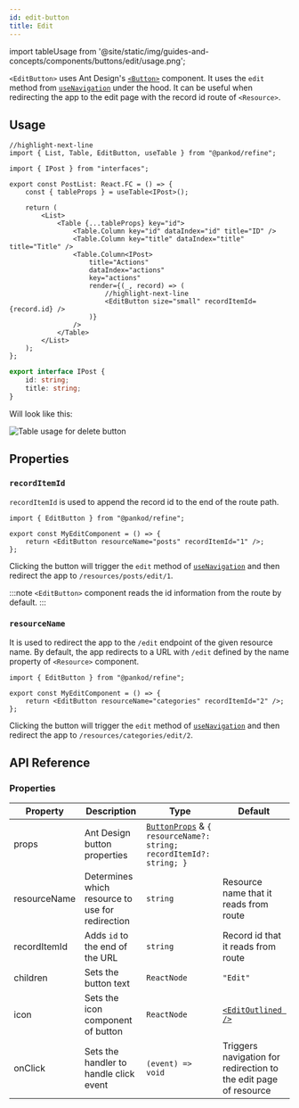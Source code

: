 ```yaml
---
id: edit-button
title: Edit
---
```


import tableUsage from '@site/static/img/guides-and-concepts/components/buttons/edit/usage.png';

`<EditButton>` uses Ant Design's [`<Button>`](https://ant.design/components/button/) component. It uses the `edit` method from [`useNavigation`](#) under the hood. It can be useful when redirecting the app to the edit page with the record id route of `<Resource>`.

## Usage

```tsx
//highlight-next-line
import { List, Table, EditButton, useTable } from "@pankod/refine";

import { IPost } from "interfaces";

export const PostList: React.FC = () => {
    const { tableProps } = useTable<IPost>();

    return (
        <List>
            <Table {...tableProps} key="id">
                <Table.Column key="id" dataIndex="id" title="ID" />
                <Table.Column key="title" dataIndex="title" title="Title" />
                <Table.Column<IPost>
                    title="Actions"
                    dataIndex="actions"
                    key="actions"
                    render={(_, record) => (
                        //highlight-next-line
                        <EditButton size="small" recordItemId={record.id} />
                    )}
                />
            </Table>
        </List>
    );
};
```

```ts
export interface IPost {
    id: string;
    title: string;
}
```

Will look like this:

<div>
    <img  src={tableUsage} alt="Table usage for delete button" />
</div>

## Properties

### `recordItemId`

`recordItemId` is used to append the record id to the end of the route path.

```tsx
import { EditButton } from "@pankod/refine";

export const MyEditComponent = () => {
    return <EditButton resourceName="posts" recordItemId="1" />;
};
```

Clicking the button will trigger the `edit` method of [`useNavigation`](#) and then redirect the app to `/resources/posts/edit/1`.

:::note
`<EditButton>` component reads the id information from the route by default.
:::

### `resourceName`

It is used to redirect the app to the `/edit` endpoint of the given resource name. By default, the app redirects to a URL with `/edit` defined by the name property of `<Resource>` component.

```tsx
import { EditButton } from "@pankod/refine";

export const MyEditComponent = () => {
    return <EditButton resourceName="categories" recordItemId="2" />;
};
```

Clicking the button will trigger the `edit` method of [`useNavigation`](#) and then redirect the app to `/resources/categories/edit/2`.

## API Reference

### Properties

| Property     | Description                                   | Type                                                                                                             | Default                                                       |
| ------------ | --------------------------------------------- | ---------------------------------------------------------------------------------------------------------------- | ------------------------------------------------------------- |
| props        | Ant Design button properties                      | [`ButtonProps`](https://ant.design/components/button/#API) & `{ resourceName?: string; recordItemId?: string; }` |                                                               |
| resourceName | Determines which resource to use for redirection | `string`                                                                                                         | Resource name that it reads from route                             |
| recordItemId | Adds `id` to the end of the URL                | `string`                                                                                                         | Record id that it reads from route                                 |
| children     | Sets the button text                           | `ReactNode`                                                                                                      | `"Edit"`                                                      |
| icon         | Sets the icon component of button              | `ReactNode`                                                                                                      | [`<EditOutlined />`](https://ant.design/components/icon/)     |
| onClick      | Sets the handler to handle click event         | `(event) => void`                                                                                                | Triggers navigation for redirection to the edit page of resource |
